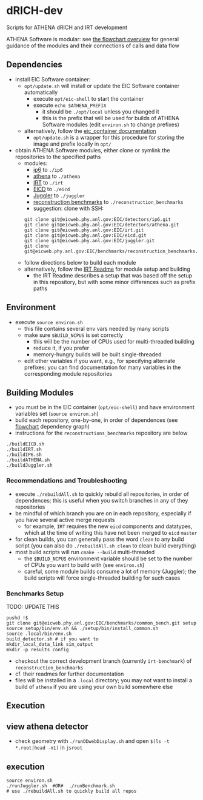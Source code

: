 # dRICH-dev
Scripts for ATHENA dRICH and IRT development 

ATHENA Software is modular: see [the flowchart overview](docDiagram.pdf) for general guidance of the modules and their connections of calls and data flow

## Dependencies
- install EIC Software container:
  - `opt/update.sh` will install or update the EIC Software container automatically
    - execute `opt/eic-shell` to start the container
    - execute `echo $ATHENA_PREFIX`
      - it should be `./opt/local` unless you changed it
      - this is the prefix that will be used for builds of ATHENA Software modules (edit `environ.sh` to change prefixes)
  - alternatively, follow the [eic_container documentation](https://eicweb.phy.anl.gov/containers/eic_container)
    - `opt/update.sh` is a wrapper for this procedure for storing the image and prefix locally in `opt/` 
- obtain ATHENA Software modules, either clone or symlink the repositories to the specified paths
  - modules:
    - [ip6](https://eicweb.phy.anl.gov/EIC/detectors/ip6) to `./ip6`
    - [athena](https://eicweb.phy.anl.gov/EIC/detectors/athena) to `./athena`
    - [IRT](https://eicweb.phy.anl.gov/EIC/irt) to `./irt`
    - [EICD](https://eicweb.phy.anl.gov/EIC/eicd) to `./eicd`
    - [Juggler](https://eicweb.phy.anl.gov/EIC/juggler) to `./juggler`
    - [reconstruction benchmarks](https://eicweb.phy.anl.gov/EIC/benchmarks/reconstruction_benchmarks) to `./reconstruction_benchmarks`
    - suggestion: clone with SSH:
    ```
    git clone git@eicweb.phy.anl.gov:EIC/detectors/ip6.git
    git clone git@eicweb.phy.anl.gov:EIC/detectors/athena.git
    git clone git@eicweb.phy.anl.gov:EIC/irt.git
    git clone git@eicweb.phy.anl.gov:EIC/eicd.git
    git clone git@eicweb.phy.anl.gov:EIC/juggler.git
    git clone git@eicweb.phy.anl.gov:EIC/benchmarks/reconstruction_benchmarks.git
    ```
  - follow directions below to build each module
  - alternatively, follow the [IRT Readme](https://eicweb.phy.anl.gov/EIC/irt) for module setup and building
    - the IRT Readme describes a setup that was based off the setup in this repository, but with some minor differences such as prefix paths

## Environment
- execute `source environ.sh`
  - this file contains several env vars needed by many scripts
  - make sure `$BUILD_NCPUS` is set correctly
    - this will be the number of CPUs used for multi-threaded building
    - reduce it, if you prefer
    - memory-hungry builds will be built single-threaded
  - edit other variables if you want, e.g., for specifying alternate prefixes; you can find documentation for many variables in the corresponding module repositories

## Building Modules
- you must be in the EIC container (`opt/eic-shell`) and have environment variables set (`source environ.sh`)
- build each repository, one-by-one, in order of dependences (see [flowchart](docDiagram.pdf) dependency graph)
- instructions for the `reconstructions_benchmarks` repository are below
```
./buildEICD.sh
./buildIRT.sh
./buildIP6.sh
./buildATHENA.sh
./buildJuggler.sh
```

### Recommendations and Troubleshooting
- execute `./rebuildAll.sh` to quickly rebuild all repositories, in order of dependences; this is useful when you switch branches in any of they repositories
- be mindful of which branch you are on in each repository, especially if you have several active merge requests
  - for example, `IRT` requires the new `eicd` components and datatypes, which at the time of writing this have not been merged to `eicd` `master`
- for clean builds, you can generally pass the word `clean` to any build script (you can also do `./rebuildAll.sh clean` to clean build everything)
- most build scripts will run `cmake --build` multi-threaded
  - the `$BUILD_NCPUS` environment variable should be set to the number of CPUs you want to build with (see `environ.sh`)
  - careful, some module builds consume a lot of memory (Juggler); the build scripts will force single-threaded building for such cases

### Benchmarks Setup
TODO: UPDATE THIS
```
pushd !$
git clone git@eicweb.phy.anl.gov:EIC/benchmarks/common_bench.git setup
source setup/bin/env.sh && ./setup/bin/install_common.sh
source .local/bin/env.sh
build_detector.sh # if you want to
mkdir_local_data_link sim_output
mkdir -p results config
```
- checkout the correct development branch (currently `irt-benchmark`) of
  `reconstruction_benchmarks`
- cf. their readmes for further documentation
- files will be installed in a `.local` directory; you may not want to install a build of `athena` 
  if you are using your own build somewhere else

## Execution

## view athena detector
- check geometry with `./runDDwebDisplay.sh` and open `$(ls -t *.root|head -n1)` in `jsroot`





## execution
```
source environ.sh
./runJuggler.sh  #OR#  ./runBenchmark.sh
# use ./rebuildAll.sh to quickly build all repos
```
